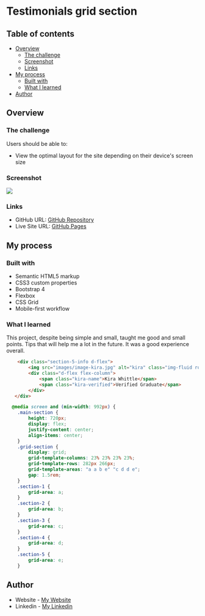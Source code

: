 # Testimonials grid section

## Table of contents

- [Overview](#overview)
  - [The challenge](#the-challenge)
  - [Screenshot](#screenshot)
  - [Links](#links)
- [My process](#my-process)
  - [Built with](#built-with)
  - [What I learned](#what-i-learned)
- [Author](#author)

## Overview

### The challenge

Users should be able to:

- View the optimal layout for the site depending on their device's screen size

### Screenshot

![](design/Testimonials.jpg)

### Links

- GitHub URL: [GitHub Repository](https://github.com/Atrin-Abbasian/testimonials-grid-section)
- Live Site URL: [GitHub Pages](https://atrin-abbasian.github.io/testimonials-grid-section)

## My process

### Built with

- Semantic HTML5 markup
- CSS3 custom properties
- Bootstrap 4
- Flexbox
- CSS Grid
- Mobile-first workflow

### What I learned

This project, despite being simple and small, taught me good and small points. Tips that will help me a lot in the future. It was a good experience overall.

```html
    <div class="section-5-info d-flex">
        <img src="images/image-kira.jpg" alt="kira" class="img-fluid rounded-circle">
        <div class="d-flex flex-column">
            <span class="kira-name">Kira Whittle</span>
            <span class="kira-verified">Verified Graduate</span>
        </div>
   </div>
```
```css
  @media screen and (min-width: 992px) {
    .main-section {
        height: 720px;
        display: flex;
        justify-content: center;
        align-items: center;
    }
    .grid-section {
        display: grid;
        grid-template-columns: 23% 23% 23% 23%;
        grid-template-rows: 282px 266px;
        grid-template-areas: "a a b e" "c d d e";
        gap: 1.5rem;
    }
    .section-1 {
        grid-area: a;
    }
    .section-2 {
        grid-area: b;
    }
    .section-3 {
        grid-area: c;
    }
    .section-4 {
        grid-area: d;
    }
    .section-5 {
        grid-area: e;
    }
```

## Author

- Website - [My Website](https://www.atrindev.ir)
- Linkedin - [My Linkedin](https://www.linkedin.com/in/atrindev)
